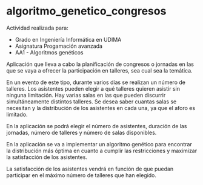 # algoritmo_genetico_congresos

Actividad realizada para:
- Grado en Ingeniería Informática en UDIMA
- Asignatura Progamación avanzada
- AA1 - Algoritmos genéticos 


Aplicación que lleva a cabo la planificación de congresos o jornadas en las que se vaya a ofrecer la participación en talleres, sea cual sea la temática.

En un evento de este tipo, durante varios días se realizan un número de talleres. Los asistentes pueden elegir a qué talleres quieren asistir sin ninguna limitación. Hay varias salas en las que pueden discurrir simultáneamente distintos talleres. Se desea saber cuantas salas se necesitan y la distribución de los asistentes en cada una, ya que el aforo es limitado. 

En la aplicación se podrá elegir el número de asistentes, duración de las jornadas, número de talleres y número de salas disponibles.

En la aplicación se va a implementar un algoritmo genético para encontrar la distribución más óptima en cuanto a cumplir las restricciones y maximizar la satisfacción de los asistentes.

La satisfacción de los asistentes vendrá en función de que puedan participar en el máximo número de talleres que han elegido.
